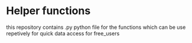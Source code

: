# Helper functions
this repository contains .py python file for the functions which can be use repetively for quick data access for free_users
